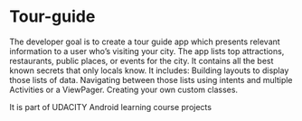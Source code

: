 # Tour-guide
The developer goal is to create a tour guide app which presents relevant information to a user who’s visiting your city. 
The app lists top attractions, restaurants, public places, or events for the city. 
It contains all the best known secrets that only locals know.
It includes:
Building layouts to display those lists of data.
Navigating between those lists using intents and multiple Activities or a ViewPager.
Creating your own custom classes.

It is part of UDACITY Android learning course projects
